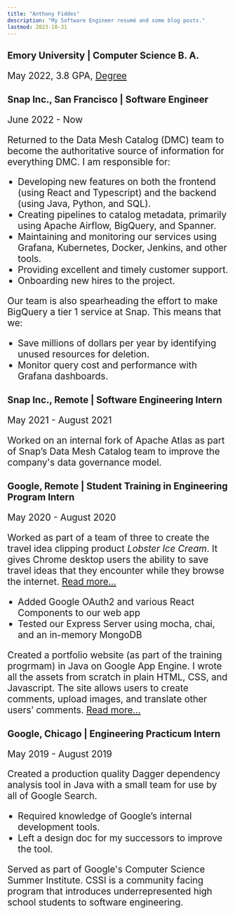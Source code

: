 ```yaml
---
title: "Anthony Fiddes"
description: "My Software Engineer resumé and some blog posts."
lastmod: 2023-10-31
---
```


<!-- TODO: Add a line to the page to show when it was last updated. -->

<!-- TODO: Do I want to add pictures? -->

<h2 style="margin-bottom: 0">Emory University | Computer Science B. A.</h2>

May 2022, 3.8 GPA, [Degree](./diploma.pdf)

<h2 style="margin-bottom: 0">Snap Inc., San Francisco | Software Engineer</h2>

June 2022 - Now

Returned to the Data Mesh Catalog (DMC) team to become the authoritative source of
information for everything DMC. I am responsible for:

* Developing new features on both the frontend (using React and Typescript) and
the backend (using Java, Python, and SQL).
* Creating pipelines to catalog metadata, primarily using Apache Airflow,
BigQuery, and Spanner.
* Maintaining and monitoring our services using Grafana, Kubernetes, Docker,
Jenkins, and other tools.
* Providing excellent and timely customer support.
* Onboarding new hires to the project.

Our team is also spearheading the effort to make BigQuery a tier 1 service at
Snap. This means that we:
* Save millions of dollars per year by identifying unused resources for
deletion.
* Monitor query cost and performance with Grafana dashboards.


<h2 style="margin-bottom: 0">Snap Inc., Remote | Software Engineering Intern</h2>

May 2021 - August 2021

Worked on an internal fork of Apache Atlas as part of Snap’s Data Mesh Catalog
team to improve the company's data governance model.

<h2 style="margin-bottom: 0">Google, Remote | Student Training in Engineering Program Intern</h2>

May 2020 - August 2020

Worked as part of a team of three to create the travel idea clipping product
*Lobster Ice Cream*. It gives Chrome desktop users the ability to save travel
ideas that they encounter while they browse the internet. [Read
more...](https://github.com/Anthony-Fiddes/lobster-ice)

* Added Google OAuth2 and various React Components to our web app
* Tested our Express Server using mocha, chai, and an in-memory MongoDB

Created a portfolio website (as part of the training progrmam) in Java on Google
App Engine. I wrote all the assets from scratch in plain HTML, CSS, and
Javascript. The site allows users to create comments, upload images, and
translate other users’ comments. [Read
more...](https://github.com/Anthony-Fiddes/step-portfolio)

<h2 style="margin-bottom: 0">Google, Chicago | Engineering Practicum Intern</h2>

May 2019 - August 2019

Created a production quality Dagger dependency analysis tool in Java with a
small team for use by all of Google Search.

* Required knowledge of Google’s internal development tools.
* Left a design doc for my successors to improve the tool.

Served as part of Google's Computer Science Summer Institute. CSSI is a
community facing program that introduces underrepresented high school students
to software engineering.

<!-- TODO: Do I want a skills section? -->

<style>
  p, li {font-size: 1.3rem};
</style>
